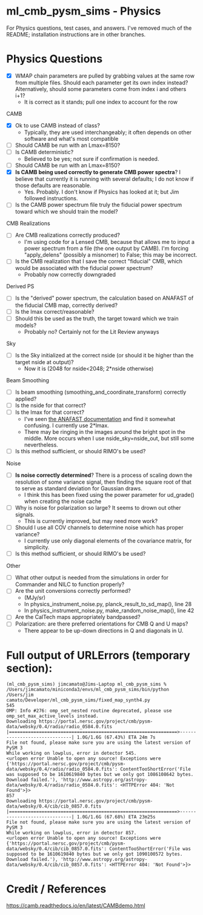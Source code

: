 # ml_cmb_pysm_sims - Physics

For Physics questions, test cases, and answers. I've removed much of the README; installation instructions are in other branches.

# Physics Questions


- [x] WMAP chain parameters are pulled by grabbing values at the same row from multiple files. Should each parameter get its own index instead? Alternatively, should some parameters come from index i and others i+1?
  - It is correct as it stands; pull one index to account for the row

CAMB
- [x] Ok to use CAMB instead of class?
  - Typically, they are used interchangeably; it often depends on other software and what's most compatible
- [ ] Should CAMB be run with an Lmax=8150?
- [ ] Is CAMB deterministic?
  - Believed to be yes; not sure if confirmation is needed.
- [ ] Should CAMB be run with an Lmax=8150?
- [x] **Is CAMB being used correctly to generate CMB power spectra**? I believe that currently it is running with several defaults; I do not know if those defaults are reasonable.
  - Yes. Probably. I don't know if Physics has looked at it; but Jim followed instructions.
- [ ] Is the CAMB power spectrum file truly the fiducial power spectrum toward which we should train the model?

CMB Realizations
- [ ] Are CMB realizations correctly produced? 
  - I'm using code for a Lensed CMB, because that allows me to input a power spectrum from a file (the one output by CAMB). I'm forcing "apply_delens" (possibly a misnomer) to False; this may be incorrect. 
- [ ] Is the CMB realization that I save the correct "fiducial" CMB, which would be associated with the fiducial power spectrum?
  - Probably now correctly downgraded

Derived PS
- [ ] Is the "derived" power spectrum, the calculation based on ANAFAST of the fiducial CMB map, correctly derived? 
- [ ] Is the lmax correct/reasonable?
- [ ] Should this be used as the truth, the target toward which we train models?
    - Probably no? Certainly not for the Lit Review anyways

Sky
- [ ] Is the Sky initialized at the correct nside (or should it be higher than the target nside at output)?
  - Now it is (2048 for nside<2048; 2*nside otherwise)

Beam Smoothing
- [ ] Is beam smoothing (smoothing_and_coordinate_transform) correctly applied? 
- [ ] Is the nside for that correct?
- [ ] Is the lmax for that correct?
  - I've seen [the ANAFAST documentation](https://healpix.sourceforge.io/html/fac_anafast.htm) and find it somewhat confusing. I currently use 2*lmax.
  - There may be ringing in the images around the bright spot in the middle. More occurs when I use nside_sky=nside_out, but still some nevertheless.
- [ ] Is this method sufficient, or should RIMO's be used?

Noise
- [ ] **Is noise correctly determined**? There is a process of scaling down the resolution of some variance signal, then finding the square root of that to serve as standard deviation for Gaussian draws.
  - I think this has been fixed using the power parameter for ud_grade() when creating the noise cache
- [ ] Why is noise for polarization so large? It seems to drown out other signals.
  - This is currently improved, but may need more work?
- [ ] Should I use all COV channels to determine noise which has proper variance?
  - I currently use only diagonal elements of the covariance matrix, for simplicity.
- [ ] Is this method sufficient, or should RIMO's be used?

Other
- [ ] What other output is needed from the simulations in order for Commander and NILC to function properly?
- [ ] Are the unit conversions correctly performed? 
  - (MJy/sr)
  - In physics_instrument_noise.py, planck_result_to_sd_map(), line 28
  - In physics_instrument_noise.py, make_random_noise_map(), line 42
- [ ] Are the CalTech maps appropriately bandpassed?
- [ ] Polarization: are there preferred orientations for CMB Q and U maps? 
  - There appear to be up-down directions in Q and diagonals in U.

# Full output of URLErrors (temporary section):

```
(ml_cmb_pysm_sims) jimcamato@Jims-Laptop ml_cmb_pysm_sims % /Users/jimcamato/miniconda3/envs/ml_cmb_pysm_sims/bin/python /Users/jim
camato/Developer/ml_cmb_pysm_sims/fixed_map_synth4.py
545
OMP: Info #276: omp_set_nested routine deprecated, please use omp_set_max_active_levels instead.
Downloading https://portal.nersc.gov/project/cmb/pysm-data/websky/0.4/radio/radio_0584.0.fits
|==============================================================>------------------------------| 1.0G/1.6G (67.43%) ETA 24m 7s
File not found, please make sure you are using the latest version of PySM 3
While working on lowplus, error in detector 545.
<urlopen error Unable to open any source! Exceptions were {'https://portal.nersc.gov/project/cmb/pysm-data/websky/0.4/radio/radio_0584.0.fits': ContentTooShortError('File was supposed to be 1610619840 bytes but we only got 1086108642 bytes. Download failed.'), 'http://www.astropy.org/astropy-data/websky/0.4/radio/radio_0584.0.fits': <HTTPError 404: 'Not Found'>}>
857
Downloading https://portal.nersc.gov/project/cmb/pysm-data/websky/0.4/cib/cib_0857.0.fits
|==============================================================>------------------------------| 1.0G/1.6G (67.68%) ETA 23m25s
File not found, please make sure you are using the latest version of PySM 3
While working on lowplus, error in detector 857.
<urlopen error Unable to open any source! Exceptions were {'https://portal.nersc.gov/project/cmb/pysm-data/websky/0.4/cib/cib_0857.0.fits': ContentTooShortError('File was supposed to be 1610619840 bytes but we only got 1090100572 bytes. Download failed.'), 'http://www.astropy.org/astropy-data/websky/0.4/cib/cib_0857.0.fits': <HTTPError 404: 'Not Found'>}>
```

# Credit / References

https://camb.readthedocs.io/en/latest/CAMBdemo.html

